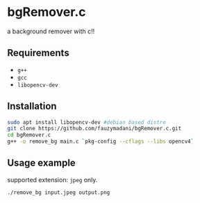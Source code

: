 # bgRemover.c
a background remover with c!!

## Requirements
- `g++`
- `gcc`
- `libopencv-dev`

## Installation 
```bash
sudo apt install libopencv-dev #debian based distro
git clone https://github.com/fauzymadani/bgRemover.c.git
cd bgRemover.c
g++ -o remove_bg main.c `pkg-config --cflags --libs opencv4`
```

## Usage example
supported extension: `jpeg` only.
```bash
./remove_bg input.jpeg output.png
```
